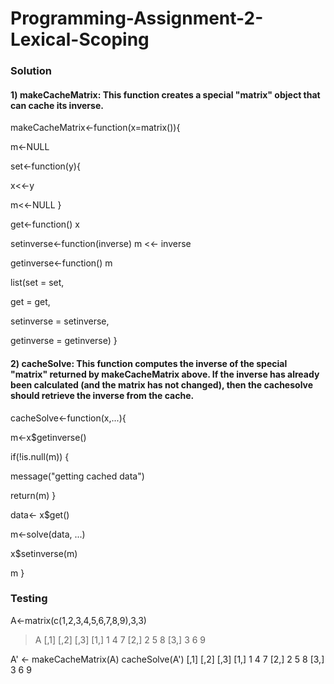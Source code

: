 # Programming-Assignment-2-Lexical-Scoping

### Solution
#### 1) makeCacheMatrix: This function creates a special "matrix" object that can cache its inverse.
makeCacheMatrix<-function(x=matrix()){
  
  m<-NULL
  
  set<-function(y){
  
   x<<-y
    
   m<<-NULL
  }
  
  get<-function() x
  
  setinverse<-function(inverse) m <<- inverse
  
  getinverse<-function() m 
  
  list(set = set,
  
   get = get,
       
   setinverse = setinverse,
       
   getinverse = getinverse)
}

#### 2) cacheSolve: This function computes the inverse of the special "matrix" returned by makeCacheMatrix above. If the inverse has already been calculated (and the matrix has not changed), then the cachesolve should retrieve the inverse from the cache.
cacheSolve<-function(x,...){

  m<-x$getinverse()
  
  if(!is.null(m)) {
  
   message("getting cached data")
    
   return(m)
  }
  
  data<- x$get()
  
  m<-solve(data, ...)
  
  x$setinverse(m)
  
  m
}

### Testing
A<-matrix(c(1,2,3,4,5,6,7,8,9),3,3)
> A
     [,1] [,2] [,3]
[1,]    1    4    7
[2,]    2    5    8
[3,]    3    6    9

A' <- makeCacheMatrix(A)
cacheSolve(A')
[,1] [,2] [,3]
[1,]    1    4    7
[2,]    2    5    8
[3,]    3    6    9

